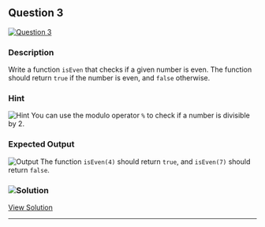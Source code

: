 ## Question 3

[![Question 3](https://img.shields.io/badge/Question-3-purple?style=for-the-badge&logoSize=60)](https://github.com/alishgosai/Javascript-Exercise-and-Solutions)

### **Description**

Write a function `isEven` that checks if a given number is even. The function should return `true` if the number is even, and `false` otherwise.

### **Hint**

![Hint](https://img.shields.io/badge/Hint:-blue) You can use the modulo operator `%` to check if a number is divisible by 2.

### **Expected Output**

![Output](https://img.shields.io/badge/Output:-blue)
The function `isEven(4)` should return `true`, and `isEven(7)` should return `false`.

### ![Solution](https://img.shields.io/badge/Solution-1f8e00?style=for-the-badge&logo=solution&logoColor=white)

[View Solution](https://github.com/alishgosai/Javascript-Exercise-and-Solutions/blob/master/solutions/Solution3.js)

---

